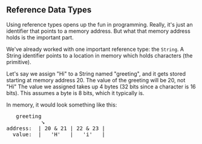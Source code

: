 ## Reference Data Types
Using reference types opens up the fun in programming. Really, it's just an identifier that points to a memory address. But what that memory address holds is the important part.

We've already worked with one important reference type: the `String`. A String identifier points to a location in memory which holds characters (the primitive).

Let's say we assign &quot;Hi&quot; to a String named &quot;greeting&quot;, and it gets stored starting at memory address 20. The value of the greeting will be 20, not &quot;Hi&quot;
The value we assigned takes up 4 bytes (32 bits since a character is 16 bits). This assumes a byte is 8 bits, which it typically is.

In memory, it would look something like this:
<pre>
   greeting
           &#10136;
address:  | 20 & 21 | 22 & 23 |
  value:  |   'H'   |   'i'   |
</pre>